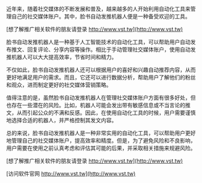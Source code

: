 近年来，随着社交媒体的不断发展和普及，越来越多的人开始利用自动化工具来管理自己的社交媒体账户。其中，脸书自动发推机器人便是一种备受欢迎的工具。

[想了解推广相关软件的朋友请登录 http://www.vst.tw](http://www.vst.tw)

脸书自动发推机器人是一种基于人工智能技术的自动化工具，可以帮助用户自动发布推文、回复评论、分享内容等操作。相比于手动管理社交媒体账户，使用自动发推机器人可以大大提高效率，节省时间和精力。

不仅如此，脸书自动发推机器人还可以根据用户的喜好和兴趣自动推荐内容，从而更好地满足用户的需求。而且，它还可以进行数据分析，帮助用户了解他们的粉丝和观众，进而制定更好的社交媒体营销策略。

值得注意的是，虽然脸书自动发推机器人在管理社交媒体账户方面有很多好处，但也存在一些潜在的风险。比如，机器人可能会发出带有敏感信息或不当言论的推文，从而引起公众的不满和反感。因此，在使用自动化工具的时候，用户需要谨慎地选择合适的机器人，并严格控制其发文内容。

总的来说，脸书自动发推机器人是一种非常实用的自动化工具，可以帮助用户更好地管理自己的社交媒体账户，提高效率和精度。但是，为了避免风险和不良影响，用户需要在使用之前认真考虑和评估其可能的后果，并采取相关措施来规避风险。

[想了解推广相关软件的朋友请登录 http://www.vst.tw](http://www.vst.tw)


[访问软件官网 http://www.vst.tw](http://www.vst.tw)
